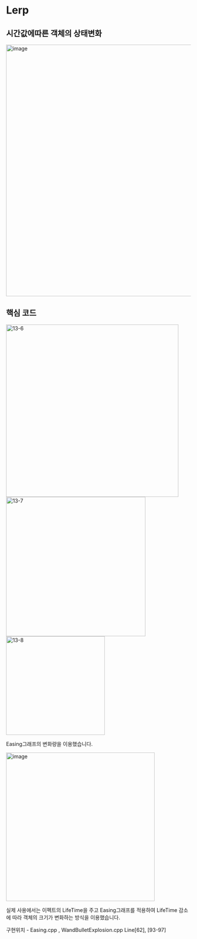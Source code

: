 # Lerp
## 시간값에따른 객체의 상태변화

<img width="686" alt="image" src="https://github.com/KimDaeMins/Portfolio/assets/68540137/40eacdb2-4cc0-4585-be18-156e3bcf97e5">

## 핵심 코드

<img width="470" alt="13-6" src="https://github.com/KimDaeMins/Portfolio/assets/68540137/25238cd6-8678-4001-b50c-846ac978108e">


<img width="380" alt="13-7" src="https://github.com/KimDaeMins/Portfolio/assets/68540137/e892acec-445d-485a-b773-3cc44289ca91">


<img width="269" alt="13-8" src="https://github.com/KimDaeMins/Portfolio/assets/68540137/61aaa463-c2e8-4b09-9134-329631297dcc">

Easing그래프의 변화량을 이용했습니다.

<img width="405" alt="image" src="https://github.com/KimDaeMins/Portfolio/assets/68540137/5804b65a-105e-4bc0-b84f-1631083c1db1">

실제 사용에서는 이펙트의 LifeTime을 주고 Easing그래프를 적용하여 LifeTime 감소에 따라 객체의 크기가 변화하는 방식을 이용했습니다.

구현위치 - Easing.cpp , WandBulletExplosion.cpp Line[62], [93-97]
